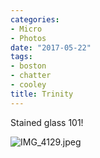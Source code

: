 ```yaml
---
categories:
- Micro
- Photos
date: "2017-05-22"
tags:
- boston
- chatter
- cooley
title: Trinity
---
```


Stained glass 101!

![IMG_4129.jpeg](images/IMG_4129.jpeg)
